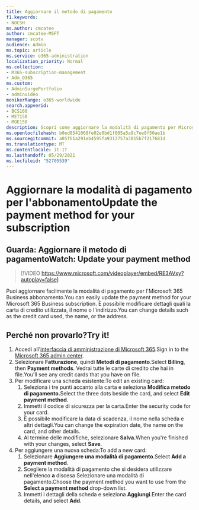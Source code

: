 ```yaml
---
title: Aggiornare il metodo di pagamento
f1.keywords:
- NOCSH
ms.author: cmcatee
author: cmcatee-MSFT
manager: scotv
audience: Admin
ms.topic: article
ms.service: o365-administration
localization_priority: Normal
ms.collection:
- M365-subscription-management
- Adm_O365
ms.custom:
- AdminSurgePortfolio
- adminvideo
monikerRange: o365-worldwide
search.appverid:
- BCS160
- MET150
- MOE150
description: Scopri come aggiornare la modalità di pagamento per Microsoft 365 per le aziende.
ms.openlocfilehash: b0ed8541068fe02e0bd1f005a5a9c7ee8f50ae1b
ms.sourcegitcommit: a05f61a291eb4595fa9313757a3815b7f217681d
ms.translationtype: MT
ms.contentlocale: it-IT
ms.lasthandoff: 05/29/2021
ms.locfileid: "52705539"
---
```

# <a name="update-the-payment-method-for-your-subscription"></a><span data-ttu-id="875ec-103">Aggiornare la modalità di pagamento per l'abbonamento</span><span class="sxs-lookup"><span data-stu-id="875ec-103">Update the payment method for your subscription</span></span>

## <a name="watch-update-your-payment-method"></a><span data-ttu-id="875ec-104">Guarda: Aggiornare il metodo di pagamento</span><span class="sxs-lookup"><span data-stu-id="875ec-104">Watch: Update your payment method</span></span>

> [!VIDEO https://www.microsoft.com/videoplayer/embed/RE3AVxy?autoplay=false]

<span data-ttu-id="875ec-105">Puoi aggiornare facilmente la modalità di pagamento per l'Microsoft 365 Business abbonamento.</span><span class="sxs-lookup"><span data-stu-id="875ec-105">You can easily update the payment method for your Microsoft 365 Business subscription.</span></span> <span data-ttu-id="875ec-106">È possibile modificare dettagli quali la carta di credito utilizzata, il nome o l'indirizzo.</span><span class="sxs-lookup"><span data-stu-id="875ec-106">You can change details such as the credit card used, the name, or the address.</span></span>

## <a name="try-it"></a><span data-ttu-id="875ec-107">Perché non provarlo?</span><span class="sxs-lookup"><span data-stu-id="875ec-107">Try it!</span></span>

1. <span data-ttu-id="875ec-108">Accedi all'[interfaccia di amministrazione di Microsoft 365](https://admin.microsoft.com).</span><span class="sxs-lookup"><span data-stu-id="875ec-108">Sign in to the [Microsoft 365 admin center](https://admin.microsoft.com).</span></span>
1. <span data-ttu-id="875ec-109">Selezionare **Fatturazione**, quindi **Metodi di pagamento**.</span><span class="sxs-lookup"><span data-stu-id="875ec-109">Select **Billing**, then **Payment methods**.</span></span> <span data-ttu-id="875ec-110">Vedrai tutte le carte di credito che hai in file.</span><span class="sxs-lookup"><span data-stu-id="875ec-110">You'll see any credit cards that you have on file.</span></span>
1. <span data-ttu-id="875ec-111">Per modificare una scheda esistente:</span><span class="sxs-lookup"><span data-stu-id="875ec-111">To edit an existing card:</span></span>
    1. <span data-ttu-id="875ec-112">Seleziona i tre punti accanto alla carta e seleziona **Modifica metodo di pagamento.**</span><span class="sxs-lookup"><span data-stu-id="875ec-112">Select the three dots beside the card, and select **Edit payment method**.</span></span>
    1. <span data-ttu-id="875ec-113">Immetti il codice di sicurezza per la carta.</span><span class="sxs-lookup"><span data-stu-id="875ec-113">Enter the security code for your card.</span></span>
    1. <span data-ttu-id="875ec-114">È possibile modificare la data di scadenza, il nome nella scheda e altri dettagli.</span><span class="sxs-lookup"><span data-stu-id="875ec-114">You can change the expiration date, the name on the card, and other details.</span></span>
    1. <span data-ttu-id="875ec-115">Al termine delle modifiche, selezionare **Salva.**</span><span class="sxs-lookup"><span data-stu-id="875ec-115">When you're finished with your changes, select **Save**.</span></span>
1. <span data-ttu-id="875ec-116">Per aggiungere una nuova scheda:</span><span class="sxs-lookup"><span data-stu-id="875ec-116">To add a new card:</span></span>
    1. <span data-ttu-id="875ec-117">Selezionare **Aggiungere una modalità di pagamento**.</span><span class="sxs-lookup"><span data-stu-id="875ec-117">Select **Add a payment method**.</span></span>
    1. <span data-ttu-id="875ec-118">Scegliere la modalità di pagamento che si desidera utilizzare nell'elenco **a** discesa Selezionare una modalità di pagamento.</span><span class="sxs-lookup"><span data-stu-id="875ec-118">Choose the payment method you want to use from the **Select a payment method** drop-down list.</span></span>
    1. <span data-ttu-id="875ec-119">Immetti i dettagli della scheda e seleziona **Aggiungi**.</span><span class="sxs-lookup"><span data-stu-id="875ec-119">Enter the card details, and select **Add**.</span></span>
